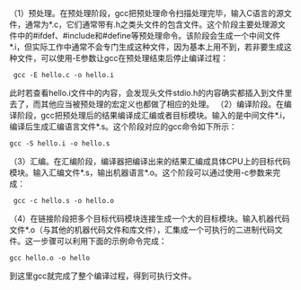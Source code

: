 （1）预处理。在预处理阶段，gcc把预处理命令扫描处理完毕，输入C语言的源文件，通常为*.c，它们通常带有.h之类头文件的包含文件。这个阶段主要处理源文件中的#ifdef、#include和#define等预处理命令。该阶段会生成一个中间文件*.i，但实际工作中通常不会专门生成这种文件，因为基本上用不到，若非要生成这种文件，可以使用-E参数让gcc在预处理结束后停止编译过程：
```
 gcc -E hello.c -o hello.i
```
此时若查看hello.i文件中的内容，会发现头文件stdio.h的内容确实都插入到文件里去了，而其他应当被预处理的宏定义也都做了相应的处理。
（2）编译阶段。在编译阶段，gcc把预处理后的结果编译成汇编或者目标模块。输入的是中间文件*.i，编译后生成汇编语言文件*.s。这个阶段对应的gcc命令如下所示：
```
gcc -S hello.i -o hello.s
```
（3）汇编。在汇编阶段，编译器把编译出来的结果汇编成具体CPU上的目标代码模块。输入汇编文件*.s，输出机器语言*.o。这个阶段可以通过使用-c参数来完成：
```
 gcc -c hello.s -o hello.o
```
（4）在链接阶段把多个目标代码模块连接生成一个大的目标模块。输入机器代码文件*.o（与其他的机器代码文件和库文件），汇集成一个可执行的二进制代码文件。这一步骤可以利用下面的示例命令完成：
```
gcc hello.o -o hello
```
到这里gcc就完成了整个编译过程，得到可执行文件。